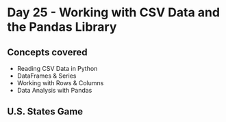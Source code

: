 # Day 25 - Working with CSV Data and the Pandas Library
## Concepts covered
- Reading CSV Data in Python
- DataFrames & Series
- Working with Rows & Columns
- Data Analysis with Pandas
## U.S. States Game

